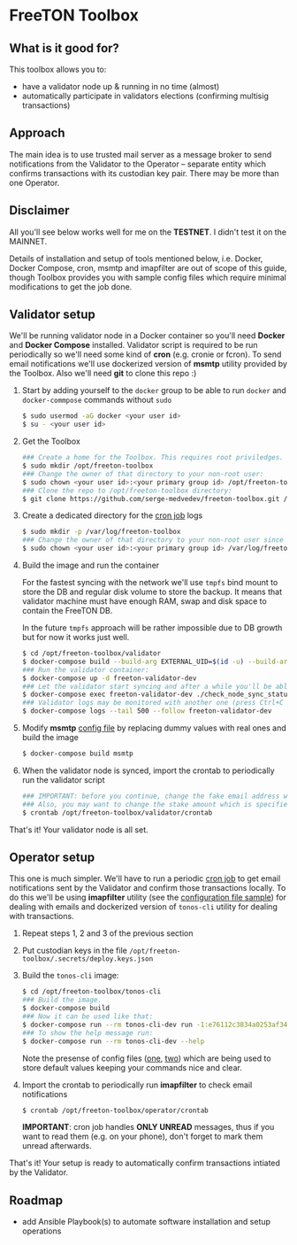 # FreeTON Toolbox

## What is it good for?

This toolbox allows you to:
- have a validator node up & running in no time (almost)
- automatically participate in validators elections (confirming multisig transactions)

## Approach
The main idea is to use trusted mail server as a message broker to send notifications from the Validator to the Operator &ndash; separate entity which confirms transactions with its custodian key pair. There may be more than one Operator.

## Disclaimer
All you'll see below works well for me on the __TESTNET__. I didn't test it on the MAINNET.

Details of installation and setup of tools mentioned below, i.e. Docker, Docker Compose, cron, msmtp and imapfilter are out of scope of this guide, though Toolbox provides you with sample config files which require minimal modifications to get the job done.

## Validator setup
We'll be running validator node in a Docker container so you'll need __Docker__ and __Docker Compose__ installed.
Validator script is required to be run periodically so we'll need some kind of __cron__ (e.g. cronie or fcron).
To send email notifications we'll use dockerized version of __msmtp__ utility provided by the Toolbox.
Also we'll need __git__ to clone this repo :)

1. Start by adding yourself to the `docker` group to be able to run `docker` and `docker-commpose` commands without `sudo`
    ```bash
    $ sudo usermod -aG docker <your user id>
    $ su - <your user id>
    ```

2. Get the Toolbox
    ```bash
    ### Create a home for the Toolbox. This requires root priviledges.
    $ sudo mkdir /opt/freeton-toolbox
    ### Change the owner of that directory to your non-root user:
    $ sudo chown <your user id>:<your primary group id> /opt/freeton-toolbox
    ### Clone the repo to /opt/freeton-toolbox directory:
    $ git clone https://github.com/serge-medvedev/freeton-toolbox.git /opt/freeton-toolbox
    ```

3. Create a dedicated directory for the [cron job](validator/crontab) logs
    ```bash
    $ sudo mkdir -p /var/log/freeton-toolbox
    ### Change the owner of that directory to your non-root user since the cron job will run without root priviledges:
    $ sudo chown <your user id>:<your primary group id> /var/log/freeton-toolbox
    ```

4. Build the image and run the container

    For the fastest syncing with the network we'll use `tmpfs` bind mount to store the DB and regular disk volume to store the backup. It means that validator machine must have enough RAM, swap and disk space to contain the FreeTON DB.
    
    In the future `tmpfs` approach will be rather impossible due to DB growth but for now it works just well.

    ```bash
    $ cd /opt/freeton-toolbox/validator
    $ docker-compose build --build-arg EXTERNAL_UID=$(id -u) --build-arg EXTERNAL_GID=$(id -g) freeton-validator-dev
    ### Run the validator container:
    $ docker-compose up -d freeton-validator-dev
    ### Let the validator start syncing and after a while you'll be able to see its status by doing this:
    $ docker-compose exec freeton-validator-dev ./check_node_sync_status.sh
    ### Validator logs may be monitored with another one (press Ctrl+C to exit):
    $ docker-compose logs --tail 500 --follow freeton-validator-dev
    ```

5. Modify __msmtp__ [config file](validator/msmtp/msmtprc) by replacing dummy values with real ones and build the image
    ```bash
    $ docker-compose build msmtp
    ```

6. When the validator node is synced, import the crontab to periodically run the validator script
    ```bash
    ### IMPORTANT: before you continue, change the fake email address with a valid recipient's one in the crontab file!
    ### Also, you may want to change the stake amount which is specified there, too.
    $ crontab /opt/freeton-toolbox/validator/crontab
    ```

That's it! Your validator node is all set.

## Operator setup

This one is much simpler. We'll have to run a periodic [cron job](operator/crontab) to get email notifications sent by the Validator and confirm those transactions locally. To do this we'll be using __imapfilter__ utility (see the [configuration file sample](operator/imapfilter/config.lua)) for dealing with emails and dockerized version of `tonos-cli` utility for dealing with transactions.

1. Repeat steps 1, 2 and 3 of the previous section

2. Put custodian keys in the file `/opt/freeton-toolbox/.secrets/deploy.keys.json`

3. Build the `tonos-cli` image:
    ```bash
    $ cd /opt/freeton-toolbox/tonos-cli
    ### Build the image.
    $ docker-compose build
    ### Now it can be used like that:
    $ docker-compose run --rm tonos-cli-dev run -1:e76112c3834a0253af3443296349f90c7a5439c08f9675f442d50df37a03fc5c getCustodians '{}'
    ### To show the help message run:
    $ docker-compose run --rm tonos-cli-dev --help
    ```

    Note the presense of config files ([one](tonos-cli/tonlabs-cli.conf-dev.json), [two](tonos-cli/tonlabs-cli.conf.json)) which are being used to store default values keeping your commands nice and clear.

4. Import the crontab to periodically run __imapfilter__ to check email notifications
    ```bash
    $ crontab /opt/freeton-toolbox/operator/crontab
    ```

    __IMPORTANT__: cron job handles __ONLY UNREAD__ messages, thus if you want to read them (e.g. on your phone), don't forget to mark them unread afterwards.

That's it! Your setup is ready to automatically confirm transactions intiated by the Validator.

## Roadmap
- add Ansible Playbook(s) to automate software installation and setup operations
